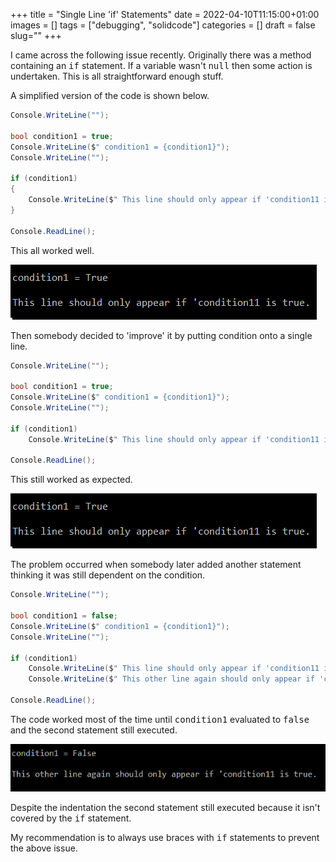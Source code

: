 +++
title = "Single Line 'if' Statements"
date = 2022-04-10T11:15:00+01:00
images = []
tags = ["debugging", "solidcode"]
categories = []
draft = false
slug=""
+++

I came across the following issue recently. Originally there was a method containing an <kbd>if</kbd> statement. If a variable wasn't <kbd>null</kbd> then some action is undertaken. This is all straightforward enough stuff.

A simplified version of the code is shown below. 

``` csharp {linenos=false}
Console.WriteLine("");

bool condition1 = true;
Console.WriteLine($" condition1 = {condition1}");
Console.WriteLine("");

if (condition1)
{
    Console.WriteLine($" This line should only appear if 'condition11 is true.");
}

Console.ReadLine();
```

This all worked well.

![](.\single_if_screenshot_1.png)

Then somebody decided to 'improve' it by putting condition onto a single line.

``` csharp {linenos=false}
Console.WriteLine("");

bool condition1 = true;
Console.WriteLine($" condition1 = {condition1}");
Console.WriteLine("");

if (condition1) 
    Console.WriteLine($" This line should only appear if 'condition11 is true.");

Console.ReadLine();
```

This still worked as expected.

![](.\single_if_screenshot_1.png)

The problem occurred when somebody later added another statement thinking it was still dependent on the condition. 

``` csharp {linenos=false}
Console.WriteLine("");

bool condition1 = false;
Console.WriteLine($" condition1 = {condition1}");
Console.WriteLine("");

if (condition1) 
    Console.WriteLine($" This line should only appear if 'condition11 is true.");
    Console.WriteLine($" This other line again should only appear if 'condition11 is true.");

Console.ReadLine();
```

The code worked most of the time until <kbd>condition1</kbd> evaluated to <kbd>false</kbd> and the second statement still executed. 

![](.\single_if_screenshot_2.png)

Despite the indentation the second statement still executed because it isn't covered by the <kbd>if</kbd> statement.

My recommendation is to always use braces with <kbd>if</kbd> statements to prevent the above issue.